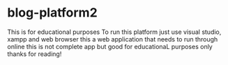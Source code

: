 # blog-platform2
This is for educational purposes
To run this platform
just use visual studio, xampp and web browser
this a web application that needs to run through online
this is not complete app but good for educationaL purposes only
thanks for reading!
